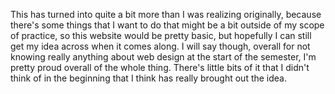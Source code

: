 This has turned into quite a bit more than I was realizing originally, because there's some things that I want to do that might be a bit outside of my scope of practice, so this website would be pretty basic, but hopefully I can still get my idea across when it comes along. I will say though, overall for not knowing really anything about web design at the start of the semester, I'm pretty proud overall of the whole thing. There's little bits of it that I didn't think of in the beginning that I think has really brought out the idea.